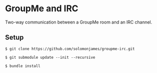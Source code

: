GroupMe and IRC
================

Two-way communication between a GroupMe room and an IRC channel.

Setup
-----

```
$ git clone https://github.com/solomonjames/groupme-irc.git

$ git submodule update --init --recursive

$ bundle install
```
